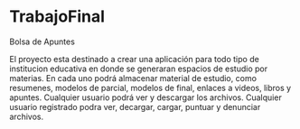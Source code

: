 # TrabajoFinal

Bolsa de Apuntes

El proyecto esta destinado a crear una aplicación para todo tipo de institucion educativa en donde se generaran espacios de estudio por materias. En cada uno podrá almacenar material de estudio, como resumenes, modelos de parcial, modelos de final, enlaces a videos, libros y apuntes. Cualquier usuario podrá ver y descargar los archivos. Cualquier usuario registrado podra ver, decargar, cargar, puntuar y denunciar archivos.
